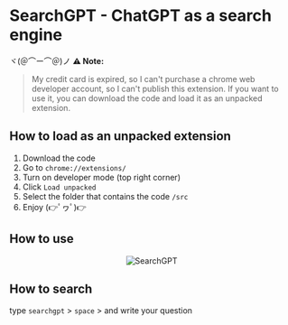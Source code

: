 # SearchGPT - ChatGPT as a search engine

ヾ(＠⌒ー⌒＠)ノ
**⚠️ Note:**
> My credit card is expired, so I can't purchase a chrome web developer account, so I can't publish this extension. If you want to use it, you can download the code and load it as an unpacked extension.

## How to load as an unpacked extension

1. Download the code
2. Go to `chrome://extensions/`
3. Turn on developer mode (top right corner)
4. Click `Load unpacked`
5. Select the folder that contains the code `/src`
6. Enjoy (👉ﾟヮﾟ)👉

## How to use

<p align="center">
  <img src="searchgpt.gif" alt="SearchGPT" />
</p>

## How to search
type `searchgpt` > `space` > and write your question
